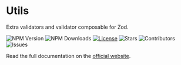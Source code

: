 # Utils

Extra validators and validator composable for Zod.

![NPM Version](https://img.shields.io/npm/v/@v-termeh/validator)
![NPM Downloads](https://img.shields.io/npm/dw/@v-termeh/validator)
[![License](https://img.shields.io/github/license/v-termeh/validator)](https://github.com/v-termeh/validator/blob/master/LICENSE)
![Stars](https://img.shields.io/github/stars/v-termeh/validator?style=social)
![Contributors](https://img.shields.io/github/contributors/v-termeh/validator)
![Issues](https://img.shields.io/github/issues/v-termeh/validator)

Read the full documentation on the [official website](https://v-termeh.ekramy.ir).
